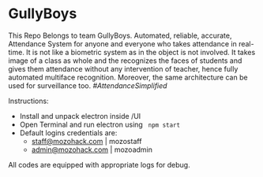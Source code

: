 # GullyBoys
This Repo Belongs to team GullyBoys.
Automated, reliable, accurate, Attendance System for anyone and everyone who takes attendance in real-time.
It is not like a biometric system as in the object is not involved.
It takes image of a class as whole and the recognizes the faces of students and gives them attendance without any intervention of teacher, hence fully automated multiface recognition.
Moreover, the same architecture can be used for surveillance too.
*#AttendanceSimplified*

Instructions:
  * Install and unpack electron inside /UI
  * Open Terminal and run electron using ` npm start`
  * Default logins credentials are:
    * staff@mozohack.com | mozostaff
    * admin@mozohack.com | mozoadmin
    
All codes are equipped with appropriate logs for debug.
